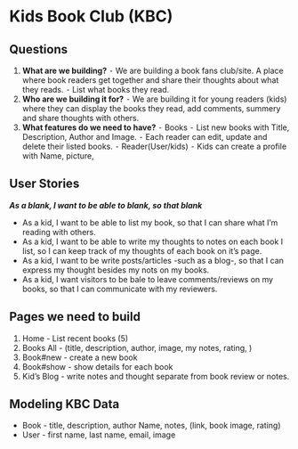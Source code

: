 # Kids Book Club (KBC)

## Questions
  1.  **What are we building?**
	⁃ We are building a book fans club/site. A place where book readers get together and share their thoughts about what they reads.
	⁃ List what books they read.
  2.  **Who are we building it for?**
	⁃ We are building it for young readers (kids) where they can display the books they read, add comments, summery and share thoughts with others.
  3.  **What features do we need to have?**
	⁃ Books
	⁃ List new books with Title, Description, Author and Image.
	⁃ Each reader can edit, update and delete their listed books.
	⁃ Reader(User/kids)
	⁃ Kids can create a profile with Name, picture,

## User Stories
  ***As a blank, I want to be able to blank, so that blank***
  - As a kid, I want to be able to list my book, so that I can share what I’m reading with others.
  - As a kid, I want to be able to write my thoughts to notes on each book I list, so I can keep track of my thoughts of each book on it’s page.
  - As a kid, I want to be write posts/articles -such as a blog-, so that I can express my thought besides my nots on my books.
  - As a kid, I want visitors to be bale to leave comments/reviews on my books, so that I can communicate with my reviewers.

## Pages we need to build

  1.  Home       - List recent books (5)
  2.  Books All  - (title, description, author, image, my notes, rating, )
  3.  Book#new   - create a new book
  4.  Book#show  - show details for each book
  5.  Kid’s Blog - write notes and thought separate from book review or notes.

## Modeling KBC Data
  - Book - title, description, author Name, notes, (link, book image, rating)
  - User - first name, last name, email, image